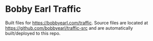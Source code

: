 # Bobby Earl Traffic
Built files for https://bobbyearl.com/traffic. Source files are located at https://github.com/bobbyearl/traffic-src and are automatically built/deployed to this repo.
